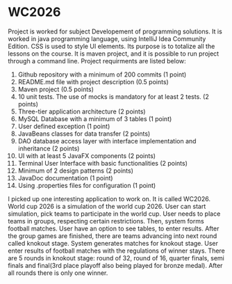 # WC2026
Project is worked for subject Developement of programming solutions. It is worked in java programming language, using IntelliJ Idea Community Edition. 
CSS is used to style UI elements. 
Its purpose is to totalize all the lessons on the course. It is maven project, and it is possible to run project through a command line. 
Project requirments are listed below: 
1. Github repository with a minimum of 200 commits (1 point)
2. README.md file with project description (0.5 points)
3. Maven project (0.5 points)
4. 10 unit tests. The use of mocks is mandatory for at least 2 tests. (2 points)
5. Three-tier application architecture (2 points)
6. MySQL Database with a minimum of 3 tables (1 point)
7. User defined exception (1 point)
8. JavaBeans classes for data transfer (2 points)
9. DAO database access layer with interface implementation and inheritance (2 points)
10. UI with at least 5 JavaFX components (2 points)
11. Terminal User Interface with basic functionalities (2 points)
12. Minimum of 2 design patterns (2 points)
13. JavaDoc documentation (1 point)
14. Using .properties files for configuration (1 point)

I picked up one interesting application to work on. It is called WC2026. 
World cup 2026 is a simulation of the world cup 2026. 
User can start simulation, pick teams to participate in the world cup. 
User needs to place teams in groups, respecting certain restrictions. 
Then, system forms football matches. 
User have an option to see tables, to enter results. 
After the group games are finished, there are teams advancing into next round called knokout stage. 
System generates matches for knokout stage. 
User enter results of football matches with the regulations of winner stays. 
There are 5 rounds in knokout stage: round of 32, round of 16, quarter finals, semi finals and final(3rd place playoff also being played for bronze medal). 
After all rounds there is only one winner. 

